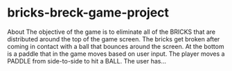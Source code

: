 # bricks-breck-game-project
About
The objective of the game is to eliminate all of the BRICKS that are distributed around the top of the game screen. The bricks get broken after coming in contact with a ball that bounces around the screen. At the bottom is a paddle that in the game moves based on user input. The player moves a PADDLE from side-to-side to hit a BALL. The user has…
